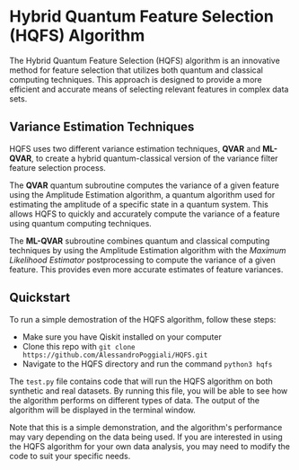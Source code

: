 # Hybrid Quantum Feature Selection (HQFS) Algorithm

The Hybrid Quantum Feature Selection (HQFS) algorithm is an innovative method for feature selection that utilizes both quantum and classical computing techniques. This approach is designed to provide a more efficient and accurate means of selecting relevant features in complex data sets.

## Variance Estimation Techniques

HQFS uses two different variance estimation techniques, **QVAR** and **ML-QVAR**, to create a hybrid quantum-classical version of the variance filter feature selection process. 

The **QVAR** quantum subroutine computes the variance of a given feature using the Amplitude Estimation algorithm, a quantum algorithm used for estimating the amplitude of a specific state in a quantum system. This allows HQFS to quickly and accurately compute the variance of a feature using quantum computing techniques.

The **ML-QVAR** subroutine combines quantum and classical computing techniques by using the Amplitude Estimation algorithm with the *Maximum Likelihood Estimator* postprocessing to compute the variance of a given feature. This provides even more accurate estimates of feature variances.

## Quickstart

To run a simple demostration of the HQFS algorithm, follow these steps:
* Make sure you have Qiskit installed on your computer
* Clone this repo with `git clone https://github.com/AlessandroPoggiali/HQFS.git`
* Navigate to the HQFS directory and run the command `python3 hqfs`

The `test.py` file contains code that will run the HQFS algorithm on both synthetic and real datasets. By running this file, you will be able to see how the algorithm performs on different types of data. The output of the algorithm will be displayed in the terminal window.

Note that this is a simple demonstration, and the algorithm's performance may vary depending on the data being used. If you are interested in using the HQFS algorithm for your own data analysis, you may need to modify the code to suit your specific needs.

